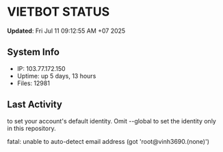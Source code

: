 # VIETBOT STATUS
**Updated**: Fri Jul 11 09:12:55 AM +07 2025

## System Info
- IP: 103.77.172.150
- Uptime: up 5 days, 13 hours
- Files: 12981

## Last Activity

to set your account's default identity.
Omit --global to set the identity only in this repository.

fatal: unable to auto-detect email address (got 'root@vinh3690.(none)')
